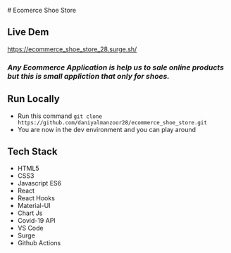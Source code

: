 ﻿﻿# Ecomerce Shoe Store

## Live Dem

https://ecommerce_shoe_store_28.surge.sh/

### _Any Ecommerce Application is help us to sale online products but this is small appliction that only for shoes._

## Run Locally

- Run this command `git clone https://github.com/daniyalmanzoor28/ecommerce_shoe_store.git`
- You are now in the dev environment and you can play around

## Tech Stack

- HTML5
- CSS3
- Javascript ES6
- React
- React Hooks
- Material-UI
- Chart Js
- Covid-19 API
- VS Code
- Surge
- Github Actions
